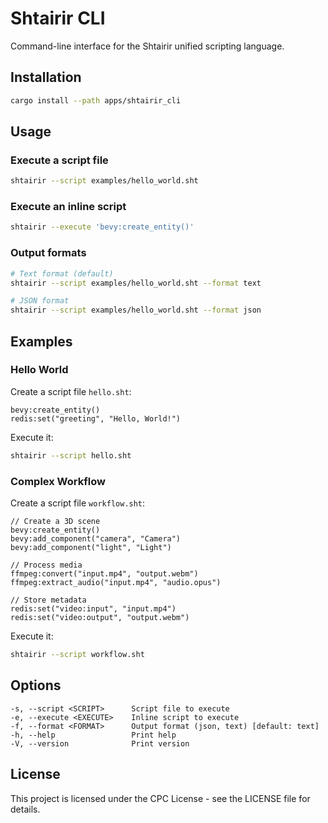 # Shtairir CLI

Command-line interface for the Shtairir unified scripting language.

## Installation

```bash
cargo install --path apps/shtairir_cli
```

## Usage

### Execute a script file

```bash
shtairir --script examples/hello_world.sht
```

### Execute an inline script

```bash
shtairir --execute 'bevy:create_entity()'
```

### Output formats

```bash
# Text format (default)
shtairir --script examples/hello_world.sht --format text

# JSON format
shtairir --script examples/hello_world.sht --format json
```

## Examples

### Hello World

Create a script file `hello.sht`:
```
bevy:create_entity()
redis:set("greeting", "Hello, World!")
```

Execute it:
```bash
shtairir --script hello.sht
```

### Complex Workflow

Create a script file `workflow.sht`:
```
// Create a 3D scene
bevy:create_entity()
bevy:add_component("camera", "Camera")
bevy:add_component("light", "Light")

// Process media
ffmpeg:convert("input.mp4", "output.webm")
ffmpeg:extract_audio("input.mp4", "audio.opus")

// Store metadata
redis:set("video:input", "input.mp4")
redis:set("video:output", "output.webm")
```

Execute it:
```bash
shtairir --script workflow.sht
```

## Options

```
-s, --script <SCRIPT>      Script file to execute
-e, --execute <EXECUTE>    Inline script to execute
-f, --format <FORMAT>      Output format (json, text) [default: text]
-h, --help                 Print help
-V, --version              Print version
```

## License

This project is licensed under the CPC License - see the LICENSE file for details.